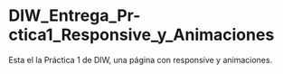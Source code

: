 # DIW_Entrega_Pr-ctica1_Responsive_y_Animaciones
Esta el la Práctica 1 de DIW, una página con responsive y animaciones.
